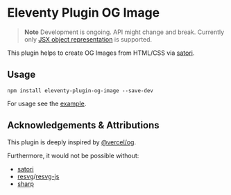 # Eleventy Plugin OG Image

> **Note**
> Development is ongoing. API might change and break. Currently only [JSX object representation](https://github.com/vercel/satori#use-without-jsx) is supported.

This plugin helps to create OG Images from HTML/CSS via [satori](https://github.com/vercel/satori).

## Usage

```shell
npm install eleventy-plugin-og-image --save-dev
```

For usage see the [example](./example).

## Acknowledgements & Attributions

This plugin is deeply inspired by [@vercel/og](https://vercel.com/docs/concepts/functions/edge-functions/og-image-generation).

Furthermore, it would not be possible without:

- [satori](https://github.com/vercel/satori)
- [resvg](https://github.com/RazrFalcon/resvg/)/[resvg-js](https://github.com/yisibl/resvg-js)
- [sharp](https://github.com/lovell/sharp)
